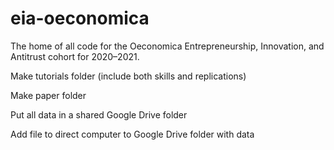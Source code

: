 # eia-oeconomica
The home of all code for the Oeconomica Entrepreneurship, Innovation, and Antitrust cohort for 2020–2021.

Make tutorials folder (include both skills and replications)

Make paper folder

Put all data in a shared Google Drive folder

Add file to direct computer to Google Drive folder with data
